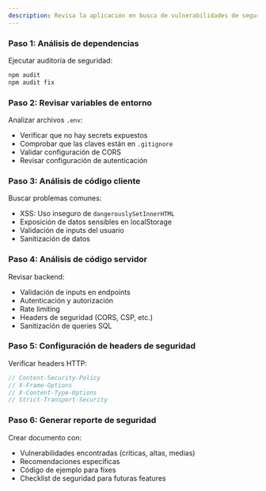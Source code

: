 ```yaml
---
description: Revisa la aplicación en busca de vulnerabilidades de seguridad y sugiere mejoras.
---
```


### Paso 1: Análisis de dependencias
Ejecutar auditoría de seguridad:
```bash
npm audit
npm audit fix
```

### Paso 2: Revisar variables de entorno
Analizar archivos `.env`:
- Verificar que no hay secrets expuestos
- Comprobar que las claves están en `.gitignore`
- Validar configuración de CORS
- Revisar configuración de autenticación

### Paso 3: Análisis de código cliente
Buscar problemas comunes:
- XSS: Uso inseguro de `dangerouslySetInnerHTML`
- Exposición de datos sensibles en localStorage
- Validación de inputs del usuario
- Sanitización de datos

### Paso 4: Análisis de código servidor
Revisar backend:
- Validación de inputs en endpoints
- Autenticación y autorización
- Rate limiting
- Headers de seguridad (CORS, CSP, etc.)
- Sanitización de queries SQL

### Paso 5: Configuración de headers de seguridad
Verificar headers HTTP:
```javascript
// Content-Security-Policy
// X-Frame-Options
// X-Content-Type-Options
// Strict-Transport-Security
```

### Paso 6: Generar reporte de seguridad
Crear documento con:
- Vulnerabilidades encontradas (críticas, altas, medias)
- Recomendaciones específicas
- Código de ejemplo para fixes
- Checklist de seguridad para futuras features
